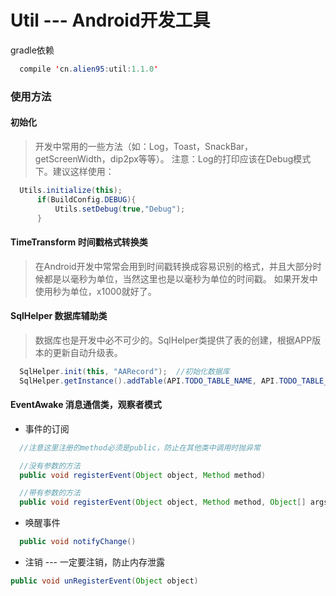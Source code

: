 # Util --- Android开发工具

gradle依赖

```java
  compile 'cn.alien95:util:1.1.0'
```

### 使用方法

#### 初始化

>开发中常用的一些方法（如：Log，Toast，SnackBar，getScreenWidth，dip2px等等）。
注意：Log的打印应该在Debug模式下。建议这样使用：   

```java
  Utils.initialize(this);
      if(BuildConfig.DEBUG){
          Utils.setDebug(true,"Debug");
      }
```

#### TimeTransform 时间戳格式转换类  

>在Android开发中常常会用到时间戳转换成容易识别的格式，并且大部分时候都是以毫秒为单位，当然这里也是以毫秒为单位的时间戳。 
如果开发中使用秒为单位，x1000就好了。  

#### SqlHelper 数据库辅助类  

>数据库也是开发中必不可少的。SqlHelper类提供了表的创建，根据APP版本的更新自动升级表。  
   
```java
  SqlHelper.init(this, "AARecord");  //初始化数据库
  SqlHelper.getInstance().addTable(API.TODO_TABLE_NAME, API.TODO_TABLE_SQL);  //添加数据库表
```

#### EventAwake 消息通信类，观察者模式

 - 事件的订阅

```java
  //注意这里注册的method必须是public，防止在其他类中调用时抛异常

  //没有参数的方法
  public void registerEvent(Object object, Method method)

  //带有参数的方法
  public void registerEvent(Object object, Method method, Object[] args)

```

 - 唤醒事件

```java
  public void notifyChange()
```

 - 注销 --- 一定要注销，防止内存泄露
```java
public void unRegisterEvent(Object object)
```